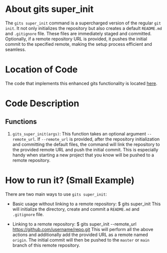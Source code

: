 # About gits super_init
The `gits super_init` command is a supercharged version of the regular `git init`. It not only initializes the repository but also creates a default `README.md` and `.gitignore` file. These files are immediately staged and committed. Optionally, if a remote repository URL is provided, it pushes the initial commit to the specified remote, making the setup process efficient and seamless.

# Location of Code
The code that implements this enhanced gits functionality is located [here](https://github.com/greyfiles/GITS/blob/master/code/gits_super_init.py).

# Code Description
## Functions
1. `gits_super_init(args)`:
This function takes an optional argument `--remote_url`. If `--remote_url` is provided, after the repository initialization and committing the default files, the command will link the repository to the provided remote URL and push the initial commit. This is especially handy when starting a new project that you know will be pushed to a remote repository.

# How to run it? (Small Example)
There are two main ways to use `gits super_init`:

- Basic usage without linking to a remote repository:
$ gits super_init
This will initialize the directory, create and commit a `README.md` and `.gitignore` file.

- Linking to a remote repository:
$ gits super_init --remote_url https://github.com/username/repo.git
This will perform all the above actions and additionally add the provided URL as a remote named `origin`. The initial commit will then be pushed to the `master` or `main` branch of this remote repository.